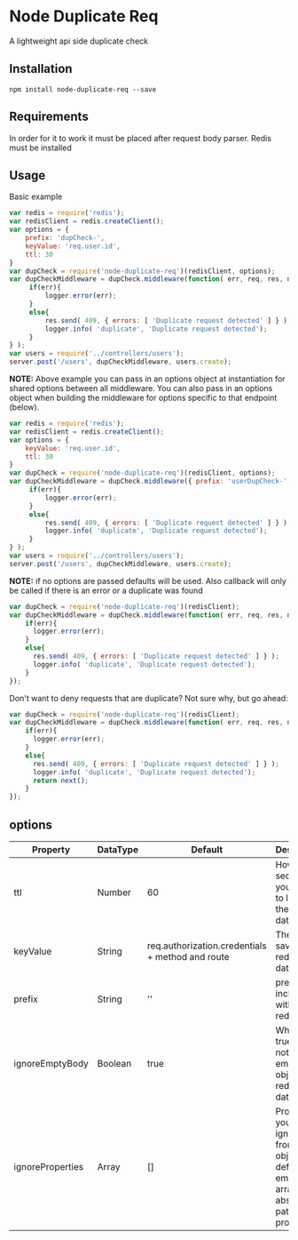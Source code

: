Node Duplicate Req
==================

A lightweight api side duplicate check

Installation
--------------

```npm install node-duplicate-req --save```

Requirements
--------------

In order for it to work it must be placed after request body parser.
Redis must be installed

Usage
-----
Basic example
```javascript
var redis = require('redis');
var redisClient = redis.createClient();
var options = {
    prefix: 'dupCheck-',
    keyValue: 'req.user.id',
    ttl: 30
}
var dupCheck = require('node-duplicate-req')(redisClient, options);
var dupCheckMiddleware = dupCheck.middleware(function( err, req, res, next){
     if(err){
         logger.error(err);
     }
     else{
         res.send( 409, { errors: [ 'Duplicate request detected' ] } );
         logger.info( 'duplicate', 'Duplicate request detected');
     }
} );
var users = require('../controllers/users');
server.post('/users', dupCheckMiddleware, users.create);
```
**NOTE:** Above example you can pass in an options object at instantiation for shared options between all middleware.
You can also pass in an options object when building the middleware for options specific to that endpoint (below).
```javascript
var redis = require('redis');
var redisClient = redis.createClient();
var options = {
    keyValue: 'req.user.id',
    ttl: 30
}
var dupCheck = require('node-duplicate-req')(redisClient, options);
var dupCheckMiddleware = dupCheck.middleware({ prefix: 'userDupCheck-', ignoreProperties: [ 'user.age', 'user.notes'] },function( err, req, res, next, duplicate){
     if(err){
         logger.error(err);
     }
     else{
         res.send( 409, { errors: [ 'Duplicate request detected' ] } );
         logger.info( 'duplicate', 'Duplicate request detected');
     }
} );
var users = require('../controllers/users');
server.post('/users', dupCheckMiddleware, users.create);
```
**NOTE:** if no options are passed defaults will be used. Also callback will only be called if there is an error or a duplicate was found
```javascript
var dupCheck = require('node-duplicate-req')(redisClient);
var dupCheckMiddleware = dupCheck.middleware(function( err, req, res, next){
    if(err){
      logger.error(err);
    }
    else{
      res.send( 409, { errors: [ 'Duplicate request detected' ] } );
      logger.info( 'duplicate', 'Duplicate request detected');
    }
});
```
Don't want to deny requests that are duplicate? Not sure why, but go ahead:
```javascript
var dupCheck = require('node-duplicate-req')(redisClient);
var dupCheckMiddleware = dupCheck.middleware(function( err, req, res, next){
    if(err){
      logger.error(err);
    }
    else{
      res.send( 409, { errors: [ 'Duplicate request detected' ] } );
      logger.info( 'duplicate', 'Duplicate request detected');
      return next();
    }
});
```
options
---------

| Property | DataType | Default | Description |
|----------|----------|---------|-------------|
| ttl      | Number   | 60 | How many seconds you want it to live in the redis database |
| keyValue | String   | req.authorization.credentials + method and route| The key to save in the redis database |
| prefix   | String   | '' | prefix to be included with each redis entry |
| ignoreEmptyBody | Boolean | true | When set to true it does not save empty object in redis database |
| ignoreProperties | Array | [] | Properties you want ignored from req object, default empty array. Give absolute path to property |

